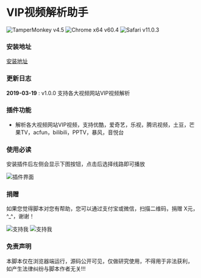 # VIP视频解析助手
![TamperMonkey v4.5](https://img.shields.io/badge/TamperMonkey-v4.8-brightgreen.svg) ![Chrome x64 v60.4](https://img.shields.io/badge/Chrome%20x64-v73.0-brightgreen.svg) ![Safari v11.0.3](https://img.shields.io/badge/Safari%20-v12.0-brightgreen.svg)
### 安装地址
[安装地址](https://greasyfork.org/zh-CN/scripts/380568)

### 更新日志

**2019-03-19** : v1.0.0 支持各大视频网站VIP视频解析

### 插件功能

- 解析各大视频网站VIP视频，支持优酷，爱奇艺，乐视，腾讯视频，土豆，芒果TV，acfun，bilibili，PPTV，暴风，音悦台

### 使用必读

安装插件后左侧会显示下图按钮，点击后选择线路即可播放

![插件界面](http://ww1.sinaimg.cn/large/4db689e3ly1g17yt0tksqj21280pdkg0.jpg)

### 捐赠
如果您觉得脚本对您有帮助，您可以通过支付宝或微信，扫描二维码，捐赠 X元，^_^，谢谢！
 
 
 ![支持我](https://ww1.sinaimg.cn/large/4db689e3ly1g0ae1ogfjbj205k05yjrl.jpg) ![支持我](https://ww1.sinaimg.cn/large/4db689e3ly1g0ae1oc3o4j205k05yweg.jpg)

### 免责声明 
本脚本仅在浏览器端运行，源码公开可见，仅做研究使用，不得用于非法获利， 如产生法律纠纷与脚本作者无关!!!
